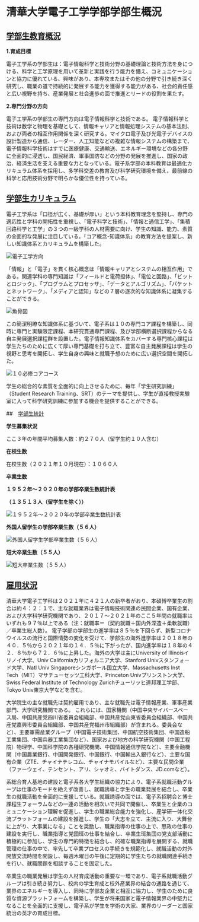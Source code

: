 # 清華大学電子工学学部学部生概況

## [学部生教育概況](https://www.ee.tsinghua.edu.cn/zsjx/bks/bksjxgk.htm)

**1.育成目標**

電子工学系の学部生は：電子情報科学と技術分野の基礎理論と技術方法を身につける、科学と工学原理を用いて革新と実践を行う能力を備え、コミュニケーションと協力に優れている、興味があり、本専攻またはその他の分野で引き続き深く研究し、職業の道で持続的に発展する能力を獲得する能力がある、社会的責任感と広い視野を持ち、産業発展と社会進歩の面で推進とリードの役割を果たす。

**2.専門分野の方向**

電子工学系の学部生の専門方向は電子情報科学と技術である。
電子情報科学と技術は数学と物理を基礎として、情報キャリアと情報処理システムの基本法則、および両者の相互作用関係を深く研究する。マイクロ電子及び光電子デバイスの設計製造から通信、レーダー、人工知能などの複雑な情報システムの構築まで、電子情報科学技術はすでに医療健康、交通輸送、エネルギー環境などの各分野に全面的に浸透し、国民経済、軍事国防などの分野の発展を推進し、国家の政治、経済生活を支える重要な力となっている。電子系学部の本科教育は最適化カリキュラム体系を採用し、多学科交差の教育及び科学研究環境を備え、最前線の科学と応用技術分野で明らかな優位性を持っている。

## [学部生カリキュラム](https://www.ee.tsinghua.edu.cn/zsjx/bks/bkskctx.htm)

電子工学系は「口径が広く、基礎が厚い」という本科教育理念を堅持し、専門の適応性と学科の開拓性を重視し、「電子科学と技術」、「情報と通信工学」、「集積回路科学と工学」の３つの一級学科の人材需要に向け、学生の知識、能力、素質の全面的な発展に注目している。「コア概念-知識体系」の教育方法を提案し、新しい知識体系とカリキュラムを構築した。

![電子工学方向](https://www.ee.tsinghua.edu.cn/__local/9/61/6B/29C596D2D5DD09886BD5387988B_B73EFD04_FF7F.png)

「情報」と「電子」を貫く核心概念は「情報キャリアとシステムの相互作用」である。関連学科の専門知識は「フィールドと電荷担体」、「電位と回路」、「ビットとロジック」、「プログラムとプロセッサ」、「データとアルゴリズム」、「パケットとネットワーク」、「メディアと認知」などの７層の逐次的な知識体系に凝集することができる。

![魚骨図](https://www.ee.tsinghua.edu.cn/__local/8/45/D5/C250657FF930A2B3FC5F593B31D_58753221_5024D.png)

この簡潔明瞭な知識体系に基づいて、電子系は１０の専門コア課程を構築し、同時に専門と実験限定課程、本研究貫通専門課程、及び学部横断選択課程からなる自主発展選択課程群を設置した。電子情報知識体系をカバーする専門核心課程は学生たちのために広くて厚い専門基礎を打ち立て、豊富な自主発展課程は学生の視野と思考を開拓し、学生自身の興味と就職予想のために広い選択空間を開拓した。

![１０必修コアコース](https://www.ee.tsinghua.edu.cn/__local/A/E3/E7/D0D1E47C75F60A742ABEC43E5F6_96098688_A647.png)

学生の総合的な素質を全面的に向上させるために、毎年「学生研究訓練」（Student Research Training、SRT）のテーマを提供し、学生が直接教授実験室に入って科学研究訓練に参加する機会を提供することができる。

##　[学部生統計](https://www.ee.tsinghua.edu.cn/zsjx/bks/bkstjxx.htm)

**学生募集状況**

ここ３年の年間平均募集人数：約２７０人（留学生約１０人含む）

**在校生数**

在校生数（２０２１年１０月現在）：１０６０人

**卒業生数**

**１９５２年～２０２０年の学部卒業生数統計表**

**（１３５１３人（留学生を除く））**

![１９５２年～２０２０年の学部卒業生数統計表](https://www.ee.tsinghua.edu.cn/__local/E/3F/60/97F57DBB4D765D442A6B9CB0161_7997B5CA_13AF6.png)

**外国人留学生の学部卒業生数（５６人）**

![外国人留学生学部卒業生数（５６人）](https://www.ee.tsinghua.edu.cn/__local/F/CA/51/AE4DE3D07AA0BA961366BE7BCF6_26187C12_6B24.png)

**短大卒業生数（５５人）**

![短大卒業生数（５５人）](https://www.ee.tsinghua.edu.cn/__local/E/E3/52/D908B133746E194F2A8F2A30C8F_B8D0364B_1733.png)

## [雇用状況](https://www.ee.tsinghua.edu.cn/zsjx/jyqk.htm)

清華大学電子工学科は２０２１年に４２１人の新卒者がおり、本碩博卒業生の割合は約４：２：１で、主な就職業界は電子情報技術関連の民間企業、国有企業、および大学科学研究機関であり、２０１７～２０２１年のここ５年間の就職率はいずれも９７％以上である（注：就職率＝（契約就職＋国内外深造＋柔軟就職）／卒業生総人数）。
電子学部の学部生の進学率は８５％を下回らず、新型コロナウイルスの流行と国際情勢の変化を受けて、学部生の海外進学率は２０１８年の４０．５％から２０２１年の１４．５％に下がったが、国内進学率は１８年の４２．８％から７２．６％に上昇した。海外の大学は主にUniversity of Illinoisイリノイ大学、Univ Californiaカリフォルニア大学、Stanford Univスタンフォード大学、Natl Univ Singaporeシンガポール国立大学、Massachusetts Inst Tech（MIT）マサチューセッツ工科大学、Princeton Univプリンストン大学、Swiss Federal Institute of Technology Zurichチューリッヒ連邦理工学部、Tokyo Univ東京大学などを含む。

大学院生の主な就職先は契約雇用であり、主な就職先は電子情報産業、軍事産業部門、大学研究機関である。 これらには、国家機関（中国中央サイバースペース局、中国共産党四川省委員会組織部、中国共産党山東省委員会組織部、中国共産党嘉興市委員会組織部、中国共産党福州市組織部）が含まれる。委員会など）、主要軍需産業グループ（中国電子技術集団、中国航空技術集団、中国造船工業集団、中国兵器工業集団など）、国家および地方の科学研究機関（中国工程院）物理学、中国科学院の各種研究機関、中国情報通信学院など）、主要金融機関（中国農業銀行、中国開発銀行、中国銀行、中国輸出入銀行など）、主要な国有企業（ZTE、チャイナテレコム、チャイナモバイルなど）、主要な民間企業（ファーウェイ、テンセント、アリ、シャオミ、バイトダンス、JD.comなど）。

系総合育人基地の建設と電子系各大学生組織の協力により、電子系就職活動グループは仕事のモードを絶えず改善し、就職誘導と学生の職業発展を結合し、卒業生の就職活動を全面的に支援している。就職誘導の面では、電子系招聘会と博士課程生フォーラムなどの一連の活動を相次いで共同で開催し、卒業生と企業のコミュニケーション理解を促進し、学生の職業総合能力を強化し、産学研一体化交流プラットフォームの建設を推進し、学生の「大志を立て、主流に入り、大舞台に上がり、大事業になる」ことを奨励し、職業指導の仕事の上で、思政の仕事の建設を実行し、職業指導と党団班の仕事を結合し、卒業生班集団の党支部活動に積極的に参加し、学生の専門的特徴を結合し、的確な職業指導を展開する、就職管理の仕事の中で、率先して卒業プロセスの手続きを規範化し、就職活動の対外開放交流時間を開設し、毎週木曜日の午後に定期的に学生たちの就職関連手続きを行い、就職問題を相談することを固定した。

卒業生の職業発展は学生の人材育成活動の重要な一環であり、電子系就職活動グループは引き続き努力し、校内の学生育成と校外産業界の結合の通路を通じて、業界のエネルギーを導入し、同時に学部友企業と相互に協力し、学生のために良質な資源プラットフォームを構築し、学生が将来国家と電子情報業界の中堅力になることを全面的に支援し、電子系が学生を学術の大家、業界のリーダーと国家統治の英才の育成目標。
